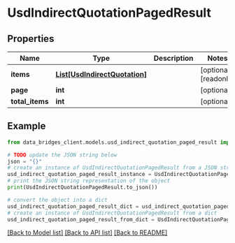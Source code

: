 # UsdIndirectQuotationPagedResult


## Properties

Name | Type | Description | Notes
------------ | ------------- | ------------- | -------------
**items** | [**List[UsdIndirectQuotation]**](UsdIndirectQuotation.md) |  | [optional] [readonly] 
**page** | **int** |  | [optional] 
**total_items** | **int** |  | [optional] 

## Example

```python
from data_bridges_client.models.usd_indirect_quotation_paged_result import UsdIndirectQuotationPagedResult

# TODO update the JSON string below
json = "{}"
# create an instance of UsdIndirectQuotationPagedResult from a JSON string
usd_indirect_quotation_paged_result_instance = UsdIndirectQuotationPagedResult.from_json(json)
# print the JSON string representation of the object
print(UsdIndirectQuotationPagedResult.to_json())

# convert the object into a dict
usd_indirect_quotation_paged_result_dict = usd_indirect_quotation_paged_result_instance.to_dict()
# create an instance of UsdIndirectQuotationPagedResult from a dict
usd_indirect_quotation_paged_result_from_dict = UsdIndirectQuotationPagedResult.from_dict(usd_indirect_quotation_paged_result_dict)
```
[[Back to Model list]](../README.md#documentation-for-models) [[Back to API list]](../README.md#documentation-for-api-endpoints) [[Back to README]](../README.md)


